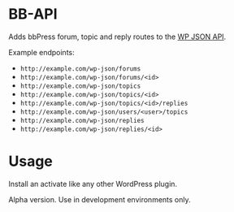 BB-API
======

Adds bbPress forum, topic and reply routes to the [WP JSON API](https://github.com/WP-API/WP-API).

Example endpoints:

* `http://example.com/wp-json/forums`
* `http://example.com/wp-json/forums/<id>`
* `http://example.com/wp-json/topics`
* `http://example.com/wp-json/topics/<id>`
* `http://example.com/wp-json/topics/<id>/replies`
* `http://example.com/wp-json/users/<user>/topics`
* `http://example.com/wp-json/replies`
* `http://example.com/wp-json/replies/<id>`


Usage
=====

Install an activate like any other WordPress plugin.

Alpha version. Use in development environments only.
